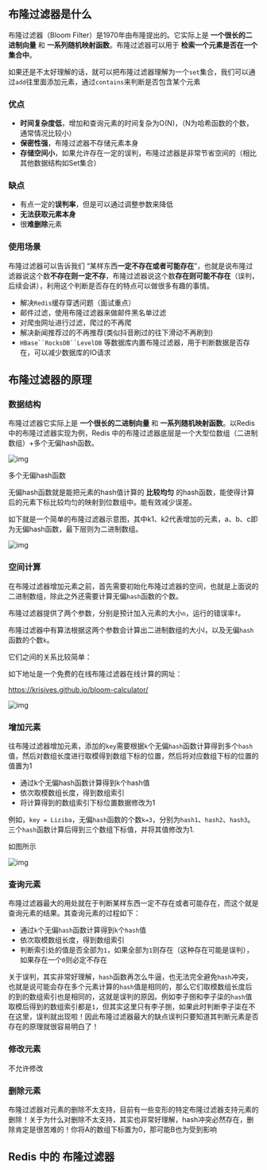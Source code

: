 ## 布隆过滤器是什么

布隆过滤器（Bloom Filter）是1970年由布隆提出的。它实际上是 **一个很长的二进制向量** 和 **一系列随机映射函数**。布隆过滤器可以用于 **检索一个元素是否在一个集合中**。

如果还是不太好理解的话，就可以把布隆过滤器理解为一个`set`集合，我们可以通过`add`往里面添加元素，通过`contains`来判断是否包含某个元素

### 优点

- **时间复杂度低**，增加和查询元素的时间复杂为O(N)，（N为哈希函数的个数，通常情况比较小）
- **保密性强**，布隆过滤器不存储元素本身
- **存储空间小**，如果允许存在一定的误判，布隆过滤器是非常节省空间的（相比其他数据结构如Set集合）

### 缺点

- 有点一定的**误判率**，但是可以通过调整参数来降低
- **无法获取元素本身**
- 很**难删除**元素

### 使用场景

布隆过滤器可以告诉我们 “某样东西**一定不存在或者可能存在**”，也就是说布隆过滤器说这个数**不存在则一定不存**，布隆过滤器说这个数**存在则可能不存在**（误判，后续会讲），利用这个判断是否存在的特点可以做很多有趣的事情。

- 解决`Redis`缓存穿透问题（面试重点）
- 邮件过滤，使用布隆过滤器来做邮件黑名单过滤
- 对爬虫网址进行过滤，爬过的不再爬
- 解决新闻推荐过的不再推荐(类似抖音刷过的往下滑动不再刷到)
- `HBase``RocksDB``LevelDB` 等数据库内置布隆过滤器，用于判断数据是否存在，可以减少数据库的IO请求

## 布隆过滤器的原理

### 数据结构

布隆过滤器它实际上是 **一个很长的二进制向量** 和 **一系列随机映射函数**。以Redis中的布隆过滤器实现为例，Redis 中的布隆过滤器底层是一个大型位数组（二进制数组）+多个无偏hash函数。

![img](https://echo798.oss-cn-shenzhen.aliyuncs.com/img/202409141132367.png)

多个无偏hash函数

无偏hash函数就是能把元素的hash值计算的 **比较均匀** 的hash函数，能使得计算后的元素下标比较均匀的映射到位数组中。能有效减少误差。

如下就是一个简单的布隆过滤器示意图，其中k1、k2代表增加的元素，a、b、c即为无偏hash函数，最下层则为二进制数组。

![img](https://echo798.oss-cn-shenzhen.aliyuncs.com/img/202409141132401.png)

### 空间计算

在布隆过滤器增加元素之前，首先需要初始化布隆过滤器的空间，也就是上面说的二进制数组，除此之外还需要计算无偏`hash`函数的个数。

布隆过滤器提供了两个参数，分别是预计加入元素的大小`n`，运行的错误率`f`。

布隆过滤器中有算法根据这两个参数会计算出二进制数组的大小l，以及无偏`hash`函数的个数`k`。

它们之间的关系比较简单：

如下地址是一个免费的在线布隆过滤器在线计算的网址：

https://krisives.github.io/bloom-calculator/

![img](https://echo798.oss-cn-shenzhen.aliyuncs.com/img/202409141132411.png)

### 增加元素

往布隆过滤器增加元素，添加的`key`需要根据`k`个无偏`hash`函数计算得到多个`hash`值，然后对数组长度进行取模得到数组下标的位置，然后将对应数组下标的位置的值置为1

- 通过k个无偏hash函数计算得到k个hash值
- 依次取模数组长度，得到数组索引
- 将计算得到的数组索引下标位置数据修改为1

例如，`key = Liziba`，无偏`hash`函数的个数`k=3`，分别为`hash1`、`hash2`、`hash3`。三个`hash`函数计算后得到三个数组下标值，并将其值修改为1.

如图所示

![img](https://echo798.oss-cn-shenzhen.aliyuncs.com/img/202409141132392.png)

### 查询元素

布隆过滤器最大的用处就在于判断某样东西一定不存在或者可能存在，而这个就是查询元素的结果。其查询元素的过程如下：

- 通过`k`个无偏`hash`函数计算得到`k`个`hash`值
- 依次取模数组长度，得到数组索引
- 判断索引处的值是否全部为`1`，如果全部为`1`则存在（这种存在可能是误判），如果存在一个`0`则必定不存在

关于误判，其实非常好理解，`hash`函数再怎么牛逼，也无法完全避免`hash`冲突，也就是说可能会存在多个元素计算的`hash`值是相同的，那么它们取模数组长度后的到的数组索引也是相同的，这就是误判的原因。例如李子捌和李子柒的`hash`值取模后得到的数组索引都是`1`，但其实这里只有李子捌，如果此时判断李子柒在不在这里，误判就出现啦！因此布隆过滤器最大的缺点误判只要知道其判断元素是否存在的原理就很容易明白了！

### 修改元素

不允许修改

### 删除元素

布隆过滤器对元素的删除不太支持，目前有一些变形的特定布隆过滤器支持元素的删除！关于为什么对删除不太支持，其实也非常好理解，hash冲突必然存在，删除肯定是很苦难的！你将A的数组下标置为0，那可能B也为受到影响

## Redis 中的 布隆过滤器
